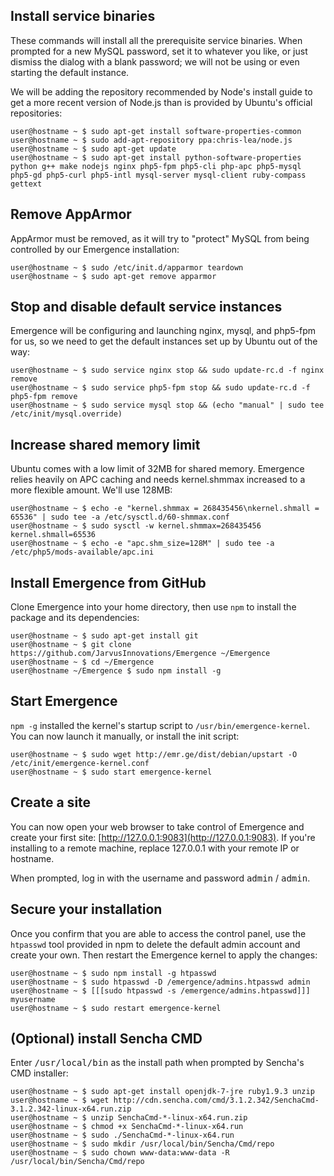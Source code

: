 ## Install service binaries
These commands will install all the prerequisite service binaries. When prompted for a new MySQL password, set it to whatever
you like, or just dismiss the dialog with a blank password; we will not be using or even starting the default instance.

We will be adding the repository recommended by Node's install guide to get a more recent version of Node.js than is provided by Ubuntu's official repositories:

```language-bash
user@hostname ~ $ sudo apt-get install software-properties-common
user@hostname ~ $ sudo add-apt-repository ppa:chris-lea/node.js
user@hostname ~ $ sudo apt-get update
user@hostname ~ $ sudo apt-get install python-software-properties python g++ make nodejs nginx php5-fpm php5-cli php-apc php5-mysql php5-gd php5-curl php5-intl mysql-server mysql-client ruby-compass gettext
```


## Remove AppArmor
AppArmor must be removed, as it will try to "protect" MySQL from being controlled by our Emergence installation:

```language-bash
user@hostname ~ $ sudo /etc/init.d/apparmor teardown
user@hostname ~ $ sudo apt-get remove apparmor
```


## Stop and disable default service instances
Emergence will be configuring and launching nginx, mysql, and php5-fpm for us, so we need to get the default instances set up by Ubuntu out of the way:

```language-bash
user@hostname ~ $ sudo service nginx stop && sudo update-rc.d -f nginx remove
user@hostname ~ $ sudo service php5-fpm stop && sudo update-rc.d -f php5-fpm remove
user@hostname ~ $ sudo service mysql stop && (echo "manual" | sudo tee /etc/init/mysql.override)
```


## Increase shared memory limit
Ubuntu comes with a low limit of 32MB for shared memory. Emergence relies heavily on APC caching and needs kernel.shmmax increased to a more flexible amount. We'll use 128MB:

```language-bash
user@hostname ~ $ echo -e "kernel.shmmax = 268435456\nkernel.shmall = 65536" | sudo tee -a /etc/sysctl.d/60-shmmax.conf
user@hostname ~ $ sudo sysctl -w kernel.shmmax=268435456 kernel.shmall=65536
user@hostname ~ $ echo -e "apc.shm_size=128M" | sudo tee -a /etc/php5/mods-available/apc.ini
```


## Install Emergence from GitHub
Clone Emergence into your home directory, then use `npm` to install the package and its dependencies:

```language-bash
user@hostname ~ $ sudo apt-get install git
user@hostname ~ $ git clone https://github.com/JarvusInnovations/Emergence ~/Emergence
user@hostname ~ $ cd ~/Emergence
user@hostname ~/Emergence $ sudo npm install -g
```


## Start Emergence
`npm -g` installed the kernel's startup script to `/usr/bin/emergence-kernel`. You can now launch it manually, or install the init script:

```language-bash
user@hostname ~ $ sudo wget http://emr.ge/dist/debian/upstart -O /etc/init/emergence-kernel.conf
user@hostname ~ $ sudo start emergence-kernel
```


## Create a site
You can now open your web browser to take control of Emergence and create your first site: [http://127.0.0.1:9083](http://127.0.0.1:9083). If you're installing to a remote machine, replace 127.0.0.1 with your remote IP or hostname.

When prompted, log in with the username and password <kbd>admin</kbd> / <kbd>admin</kbd>.


## Secure your installation
Once you confirm that you are able to access the control panel, use the `htpasswd` tool provided in npm to delete the default admin account and create your own. Then restart the Emergence kernel to apply the changes:

```language-bash
user@hostname ~ $ sudo npm install -g htpasswd
user@hostname ~ $ sudo htpasswd -D /emergence/admins.htpasswd admin
user@hostname ~ $ [[[sudo htpasswd -s /emergence/admins.htpasswd]]] myusername
user@hostname ~ $ sudo restart emergence-kernel
```


## (Optional) install Sencha CMD
Enter <kbd>/usr/local/bin</kbd> as the install path when prompted by Sencha's CMD installer:

```language-bash
user@hostname ~ $ sudo apt-get install openjdk-7-jre ruby1.9.3 unzip
user@hostname ~ $ wget http://cdn.sencha.com/cmd/3.1.2.342/SenchaCmd-3.1.2.342-linux-x64.run.zip
user@hostname ~ $ unzip SenchaCmd-*-linux-x64.run.zip
user@hostname ~ $ chmod +x SenchaCmd-*-linux-x64.run
user@hostname ~ $ sudo ./SenchaCmd-*-linux-x64.run
user@hostname ~ $ sudo mkdir /usr/local/bin/Sencha/Cmd/repo
user@hostname ~ $ sudo chown www-data:www-data -R /usr/local/bin/Sencha/Cmd/repo
```